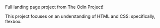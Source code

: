 Full landing page project from The Odin Project!

This project focuses on an understanding of HTML and CSS: specifically, flexbox.